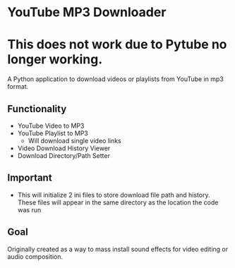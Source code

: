 # YouTube MP3 Downloader
# This does not work due to Pytube no longer working.
A Python application to download videos or playlists from YouTube in mp3 format.
## Functionality
- YouTube Video to MP3
- YouTube Playlist to MP3
  - Will download single video links
- Video Download History Viewer
- Download Directory/Path Setter
## Important
- This will initialize 2 ini files to store download file path and history. These files will appear in the same directory as the location the code was run
## Goal
Originally created as a way to mass install sound effects for video editing or audio composition.

